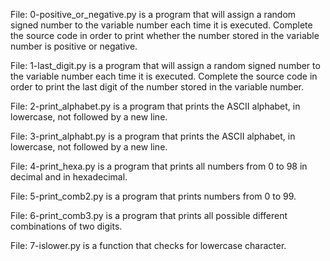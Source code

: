 File: 0-positive_or_negative.py is a program that will assign a random signed number to the variable number each time it is executed. Complete the source code in order to print whether the number stored in the variable number is positive or negative.

File: 1-last_digit.py is a program that will assign a random signed number to the variable number each time it is executed. Complete the source code in order to print the last digit of the number stored in the variable number.

File: 2-print_alphabet.py is a program that prints the ASCII alphabet, in lowercase, not followed by a new line.

File: 3-print_alphabt.py is a program that prints the ASCII alphabet, in lowercase, not followed by a new line.

File: 4-print_hexa.py is a program that prints all numbers from 0 to 98 in decimal and in hexadecimal.

File: 5-print_comb2.py is a program that prints numbers from 0 to 99.

File: 6-print_comb3.py is a program that prints all possible different combinations of two digits.

File: 7-islower.py is a function that checks for lowercase character.


